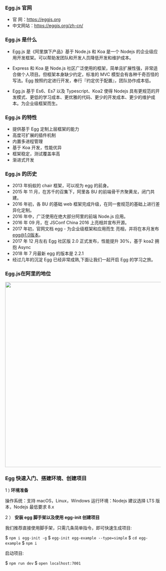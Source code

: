 ### Egg.js 官网

- 官 网：https://eggjs.org
- 中文网站：https://eggjs.org/zh-cn/

### Egg.js 是什么

- Egg.js 是《阿里旗下产品》基于 Node.js 和 Koa 是一个 Nodejs 的企业级应用开发框架。可以帮助发团队和开发人员降低开发和维护成本。

- Express 和 Koa 是 Node.js 社区广泛使用的框架，简单且扩展性强，非常适合做个人项目。但框架本身缺少约定，标准的 MVC 模型会有各种千奇百怪的写法。Egg 按照约定进行开发，奉行『约定优于配置』，团队协作成本低。

- Egg.js 基于 Es6、Es7 以及 Typescript、Koa2 使得 Nodejs 具有更规范的开发模式、更低的学习成本、更优雅的代码、更少的开发成本、更少的维护成本。为企业级框架而生。

### Egg.js 的特性

- 提供基于 Egg 定制上层框架的能力
- 高度可扩展的插件机制
- 内置多进程管理
- 基于 Koa 开发，性能优异
- 框架稳定，测试覆盖率高
- 渐进式开发

### Egg.js 的历史

- 2013 年蚂蚁的 chair 框架，可以视为 egg 的前身。
- 2015 年 11 月，在苏千的召集下，阿里各 BU 的前端骨干齐聚黄龙，闭门共建。
- 2016 年初，各 BU 的基础 web 框架完成升级，在同一套规范的基础上进行差异化定制。
- 2016 年中，广泛使用在绝大部分阿里的前端 Node.js 应用。
- 2016 年 09 月，在 JSConf China 2016 上亮相并宣布开源。
- 2017 年初，官网文档 egg - 为企业级框架和应用而生 亮相，并将在本月发布 egg@1.0版本。
- 2017 年 12 月左右 Egg 社区版 2.0 正式发布，性能提升 30%，基于 koa2 拥抱 Async
- 2018 年 7 月最新 egg 的版本是 2.2.1
- 经过几年的沉淀 Egg 已经非常成熟,下面让我们一起开启 Egg 的学习之旅。

### Egg.js在阿里的地位

<div align="center">
    <img width="600" src="../screenshot/1.png">
</div>

### Egg 快速入门、搭建环境、创建项目

1 ) **环境准备**

操作系统：支持 macOS，Linux，Windows
运行环境：Nodejs 建议选择 LTS 版本，Nodejs 最低要求 8.x

2 ） **安装 egg 脚手架以及使用 egg-init 创建项目**

我们推荐直接使用脚手架，只需几条简单指令，即可快速生成项目:

$ `npm i egg-init -g`
$ `egg-init egg-example --type=simple`
$ `cd egg-example`
$ `npm i`

启动项目:

$ `npm run dev`
$ `open localhost:7001`
